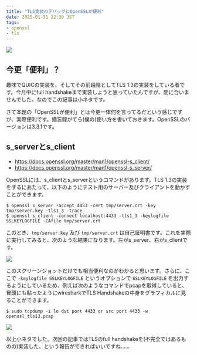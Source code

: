 ```yaml
---
title: "TLS実装のデバッグにOpenSSLが便利"
date: 2025-01-31 22:30 JST
tags: 
- openssl
- tls
---
```


![](2025/tls13-debugging-wireshark.png)

## 今更「便利」？
趣味でQUICの実装を、そしてその前段階としてTLS 1.3の実装をしている者です。今月中にfull handshakeまで実装しようと思っていたんですが、間に合いませんでした。なのでこの記事は小ネタです。

さて本題の「OpenSSLが便利」とは今更一体何を言ってるだという感じですが、実際便利です。備忘録がてら(僕の)使い方を書いておきます。OpenSSLのバージョンは3.3.1です。

## s\_serverとs\_client

* <https://docs.openssl.org/master/man1/openssl-s_client/>
* <https://docs.openssl.org/master/man1/openssl-s_server/>

OpenSSLには、s\_clientとs\_serverというコマンドがあります。TLS 1.3の実装をするにあたって、以下のようにテスト用のサーバー及びクライアントを動かすことができます。

```shell
$ openssl s_server -accept 4433 -cert tmp/server.crt -key tmp/server.key -tls1_3 -trace
$ openssl s_client -connect localhost:4433 -tls1_3 -keylogfile SSLKEYLOGFILE -CAfile tmp/server.crt
```

このとき、`tmp/server.key` 及び `tmp/server.crt` は自己証明書です。これを実際に実行してみると、次のような結果になります。左がs\_server、右がs\_clientです。

![](2025/tls13-debugging-openssl-s_server-and-s_client.png)

このスクリーンショットだけでも相当便利なのがわかると思います。さらに、ここで `-keylogfile SSLKEYLOGFILE` というオプションで `SSLKEYLOGFILE` を出力するようにしているため、例えば次のようなコマンドでpcapを取得していると、冒頭にも貼ったようにwiresharkでTLS Handshakeの中身をグラフィカルに見ることができます。

```shell
$ sudo tcpdump -i lo dst port 4433 or src port 4433 -w openssl_tls13.pcap
```

![](2025/tls13-debugging-wireshark.png)

以上小ネタでした。次回の記事ではTLSのfull handshakeを(不完全ではあるものの)実装した、という報告ができればいいですね……